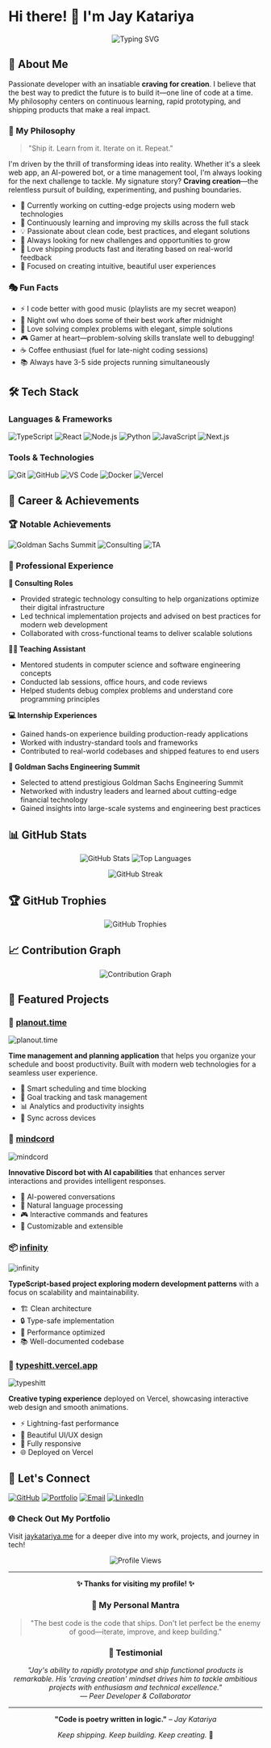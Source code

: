 # Hi there! 👋 I'm Jay Katariya

<div align="center">
  <img src="https://readme-typing-svg.herokuapp.com?font=Fira+Code&size=32&duration=2800&pause=2000&color=A177FF&center=true&vCenter=true&width=940&lines=Full+Stack+Developer+%7C+Tech+Enthusiast;Building+Amazing+Digital+Experiences;Craving+Creation+%7C+Always+Shipping" alt="Typing SVG" />
</div>

## 🚀 About Me

Passionate developer with an insatiable **craving for creation**. I believe that the best way to predict the future is to build it—one line of code at a time. My philosophy centers on continuous learning, rapid prototyping, and shipping products that make a real impact.

### 💭 My Philosophy
> "Ship it. Learn from it. Iterate on it. Repeat."

I'm driven by the thrill of transforming ideas into reality. Whether it's a sleek web app, an AI-powered bot, or a time management tool, I'm always looking for the next challenge to tackle. My signature story? **Craving creation**—the relentless pursuit of building, experimenting, and pushing boundaries.

- 🔭 Currently working on cutting-edge projects using modern web technologies
- 🌱 Continuously learning and improving my skills across the full stack
- 💡 Passionate about clean code, best practices, and elegant solutions
- 🎯 Always looking for new challenges and opportunities to grow
- 🚀 Love shipping products fast and iterating based on real-world feedback
- 🎨 Focused on creating intuitive, beautiful user experiences

### 🎭 Fun Facts
- ⚡ I code better with good music (playlists are my secret weapon)
- 🌙 Night owl who does some of their best work after midnight
- 🧩 Love solving complex problems with elegant, simple solutions
- 🎮 Gamer at heart—problem-solving skills translate well to debugging!
- ☕ Coffee enthusiast (fuel for late-night coding sessions)
- 📚 Always have 3-5 side projects running simultaneously

## 🛠️ Tech Stack

### Languages & Frameworks

<p align="left">
  <img src="https://img.shields.io/badge/TypeScript-3178C6?style=for-the-badge&logo=typescript&logoColor=white" alt="TypeScript" />
  <img src="https://img.shields.io/badge/React-61DAFB?style=for-the-badge&logo=react&logoColor=black" alt="React" />
  <img src="https://img.shields.io/badge/Node.js-339933?style=for-the-badge&logo=node.js&logoColor=white" alt="Node.js" />
  <img src="https://img.shields.io/badge/Python-3776AB?style=for-the-badge&logo=python&logoColor=white" alt="Python" />
  <img src="https://img.shields.io/badge/JavaScript-F7DF1E?style=for-the-badge&logo=javascript&logoColor=black" alt="JavaScript" />
  <img src="https://img.shields.io/badge/Next.js-000000?style=for-the-badge&logo=next.js&logoColor=white" alt="Next.js" />
</p>

### Tools & Technologies

<p align="left">
  <img src="https://img.shields.io/badge/Git-F05032?style=for-the-badge&logo=git&logoColor=white" alt="Git" />
  <img src="https://img.shields.io/badge/GitHub-181717?style=for-the-badge&logo=github&logoColor=white" alt="GitHub" />
  <img src="https://img.shields.io/badge/VS_Code-007ACC?style=for-the-badge&logo=visual-studio-code&logoColor=white" alt="VS Code" />
  <img src="https://img.shields.io/badge/Docker-2496ED?style=for-the-badge&logo=docker&logoColor=white" alt="Docker" />
  <img src="https://img.shields.io/badge/Vercel-000000?style=for-the-badge&logo=vercel&logoColor=white" alt="Vercel" />
</p>

## 💼 Career & Achievements

### 🏆 Notable Achievements

<p align="left">
  <img src="https://img.shields.io/badge/Goldman_Sachs-0033A0?style=for-the-badge&logo=goldmansachs&logoColor=white" alt="Goldman Sachs Summit" />
  <img src="https://img.shields.io/badge/Consulting-FF6B6B?style=for-the-badge&logo=&logoColor=white" alt="Consulting" />
  <img src="https://img.shields.io/badge/Teaching_Assistant-4CAF50?style=for-the-badge&logo=&logoColor=white" alt="TA" />
</p>

### 💼 Professional Experience

**🎯 Consulting Roles**
- Provided strategic technology consulting to help organizations optimize their digital infrastructure
- Led technical implementation projects and advised on best practices for modern web development
- Collaborated with cross-functional teams to deliver scalable solutions

**👨‍🏫 Teaching Assistant**
- Mentored students in computer science and software engineering concepts
- Conducted lab sessions, office hours, and code reviews
- Helped students debug complex problems and understand core programming principles

**💻 Internship Experiences**
- Gained hands-on experience building production-ready applications
- Worked with industry-standard tools and frameworks
- Contributed to real-world codebases and shipped features to end users

**🌟 Goldman Sachs Engineering Summit**
- Selected to attend prestigious Goldman Sachs Engineering Summit
- Networked with industry leaders and learned about cutting-edge financial technology
- Gained insights into large-scale systems and engineering best practices

## 📊 GitHub Stats

<p align="center">
  <img src="https://github-readme-stats.vercel.app/api?username=jkatariy&show_icons=true&theme=tokyonight&hide_border=true&count_private=true" alt="GitHub Stats" />
  <img src="https://github-readme-stats.vercel.app/api/top-langs/?username=jkatariy&layout=compact&theme=tokyonight&hide_border=true" alt="Top Languages" />
</p>

<p align="center">
  <img src="https://github-readme-streak-stats.herokuapp.com/?user=jkatariy&theme=tokyonight&hide_border=true" alt="GitHub Streak" />
</p>

## 🏆 GitHub Trophies

<p align="center">
  <img src="https://github-profile-trophy.vercel.app/?username=jkatariy&theme=tokyonight&no-frame=true&row=1&column=7" alt="GitHub Trophies" />
</p>

## 📈 Contribution Graph

<p align="center">
  <img src="https://github-readme-activity-graph.vercel.app/graph?username=jkatariy&theme=tokyo-night&hide_border=true" alt="Contribution Graph" />
</p>

## 🌟 Featured Projects

### 🚀 [planout.time](https://planout.time)
<p align="left">
  <img src="https://img.shields.io/badge/🗓️-Time_Management-blue?style=for-the-badge" alt="planout.time" />
</p>

**Time management and planning application** that helps you organize your schedule and boost productivity. Built with modern web technologies for a seamless user experience.

- 📅 Smart scheduling and time blocking
- 🎯 Goal tracking and task management
- 📊 Analytics and productivity insights
- 🔄 Sync across devices

### 🤖 [mindcord](https://github.com/jkatariy/mindcord)
<p align="left">
  <img src="https://img.shields.io/badge/🤖-AI_Discord_Bot-purple?style=for-the-badge" alt="mindcord" />
</p>

**Innovative Discord bot with AI capabilities** that enhances server interactions and provides intelligent responses.

- 🧠 AI-powered conversations
- 💬 Natural language processing
- 🎮 Interactive commands and features
- 🔧 Customizable and extensible

### 📦 [infinity](https://github.com/jkatariy/infinity)
<p align="left">
  <img src="https://img.shields.io/badge/📦-TypeScript_Project-orange?style=for-the-badge" alt="infinity" />
</p>

**TypeScript-based project exploring modern development patterns** with a focus on scalability and maintainability.

- 🏗️ Clean architecture
- 🔒 Type-safe implementation
- 🚀 Performance optimized
- 📚 Well-documented codebase

### 🎨 [typeshitt.vercel.app](https://typeshitt.vercel.app)
<p align="left">
  <img src="https://img.shields.io/badge/⌨️-Typing_Project-green?style=for-the-badge" alt="typeshitt" />
</p>

**Creative typing experience** deployed on Vercel, showcasing interactive web design and smooth animations.

- ⚡ Lightning-fast performance
- 🎨 Beautiful UI/UX design
- 📱 Fully responsive
- 🌐 Deployed on Vercel

## 💬 Let's Connect

<p align="left">
  <a href="https://github.com/jkatariy"><img src="https://img.shields.io/badge/GitHub-181717?style=for-the-badge&logo=github&logoColor=white" alt="GitHub" /></a>
  <a href="https://jaykatariya.me"><img src="https://img.shields.io/badge/Portfolio-FF5722?style=for-the-badge&logo=google-chrome&logoColor=white" alt="Portfolio" /></a>
  <a href="mailto:your.email@example.com"><img src="https://img.shields.io/badge/Email-D14836?style=for-the-badge&logo=gmail&logoColor=white" alt="Email" /></a>
  <a href="https://linkedin.com/in/jkatariy"><img src="https://img.shields.io/badge/LinkedIn-0077B5?style=for-the-badge&logo=linkedin&logoColor=white" alt="LinkedIn" /></a>
</p>

### 🌐 Check Out My Portfolio
Visit [jaykatariya.me](https://jaykatariya.me) for a deeper dive into my work, projects, and journey in tech!

<p align="center">
  <img src="https://komarev.com/ghpvc/?username=jkatariy&style=for-the-badge&color=blueviolet" alt="Profile Views" />
</p>

---

<div align="center">

**✨ Thanks for visiting my profile! ✨**

### 💭 My Personal Mantra
> "The best code is the code that ships. Don't let perfect be the enemy of good—iterate, improve, and keep building."

### 🎯 Testimonial
*"Jay's ability to rapidly prototype and ship functional products is remarkable. His 'craving creation' mindset drives him to tackle ambitious projects with enthusiasm and technical excellence."*  
— *Peer Developer & Collaborator*

---

**"Code is poetry written in logic."** – *Jay Katariya*

*Keep shipping. Keep building. Keep creating.* 🚀

</div>
